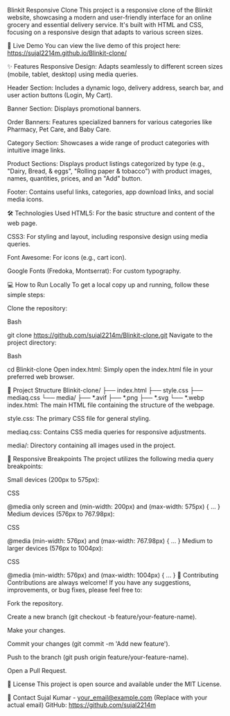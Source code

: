 Blinkit Responsive Clone
This project is a responsive clone of the Blinkit website, showcasing a modern and user-friendly interface for an online grocery and essential delivery service. It's built with HTML and CSS, focusing on a responsive design that adapts to various screen sizes.

🚀 Live Demo
You can view the live demo of this project here: https://sujal2214m.github.io/Blinkit-clone/

✨ Features
Responsive Design: Adapts seamlessly to different screen sizes (mobile, tablet, desktop) using media queries.

Header Section: Includes a dynamic logo, delivery address, search bar, and user action buttons (Login, My Cart).

Banner Section: Displays promotional banners.

Order Banners: Features specialized banners for various categories like Pharmacy, Pet Care, and Baby Care.

Category Section: Showcases a wide range of product categories with intuitive image links.

Product Sections: Displays product listings categorized by type (e.g., "Dairy, Bread, & eggs", "Rolling paper & tobacco") with product images, names, quantities, prices, and an "Add" button.

Footer: Contains useful links, categories, app download links, and social media icons.

🛠️ Technologies Used
HTML5: For the basic structure and content of the web page.

CSS3: For styling and layout, including responsive design using media queries.

Font Awesome: For icons (e.g., cart icon).

Google Fonts (Fredoka, Montserrat): For custom typography.

💻 How to Run Locally
To get a local copy up and running, follow these simple steps:

Clone the repository:

Bash

git clone https://github.com/sujal2214m/Blinkit-clone.git
Navigate to the project directory:

Bash

cd Blinkit-clone
Open index.html:
Simply open the index.html file in your preferred web browser.

📁 Project Structure
Blinkit-clone/
├── index.html
├── style.css
├── mediaq.css
└── media/
    ├── *.avif
    ├── *.png
    ├── *.svg
    └── *.webp
index.html: The main HTML file containing the structure of the webpage.

style.css: The primary CSS file for general styling.

mediaq.css: Contains CSS media queries for responsive adjustments.

media/: Directory containing all images used in the project.

📏 Responsive Breakpoints
The project utilizes the following media query breakpoints:

Small devices (200px to 575px):

CSS

@media only screen and (min-width: 200px) and (max-width: 575px) { ... }
Medium devices (576px to 767.98px):

CSS

@media (min-width: 576px) and (max-width: 767.98px) { ... }
Medium to larger devices (576px to 1004px):

CSS

@media (min-width: 576px) and (max-width: 1004px) { ... }
🤝 Contributing
Contributions are always welcome! If you have any suggestions, improvements, or bug fixes, please feel free to:

Fork the repository.

Create a new branch (git checkout -b feature/your-feature-name).

Make your changes.

Commit your changes (git commit -m 'Add new feature').

Push to the branch (git push origin feature/your-feature-name).

Open a Pull Request.

📄 License
This project is open source and available under the MIT License.

📧 Contact
Sujal Kumar - your_email@example.com (Replace with your actual email)
GitHub: https://github.com/sujal2214m
